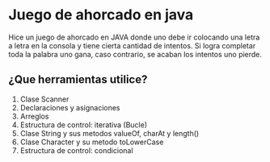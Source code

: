 # Juego de ahorcado en java 

Hice un juego de ahorcado en JAVA donde uno debe ir colocando una letra a letra en la consola y tiene cierta cantidad de intentos. Si logra completar toda la palabra uno gana, caso contrario, se acaban los intentos uno pierde.

## ¿Que herramientas utilice?
1. Clase Scanner
2. Declaraciones y asignaciones 
3. Arreglos
4. Estructura de control: iterativa (Bucle)
5. Clase String y sus metodos valueOf, charAt y length()
6. Clase Character y su metodo toLowerCase
7. Estructura de control: condicional
